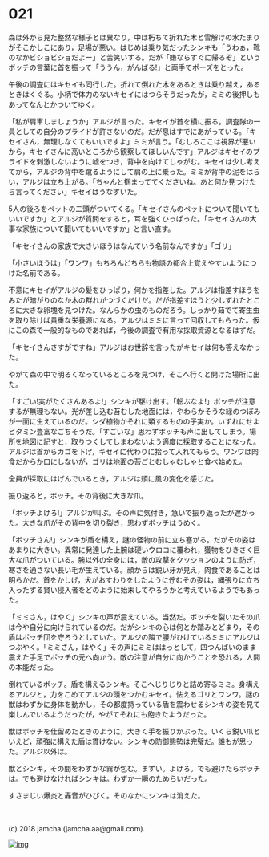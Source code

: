 # 021

森は外から見た整然な様子とは異なり，中は朽ちて折れた木と雪解けの水たまりがそこかしこにあり，足場が悪い。はじめは乗り気だったシンキも「うわぁ，靴のなかビショビショだよー」と苦笑いする。だが「嫌ならすぐに帰るぞ」というボッチの言葉に首を振って「ううん，がんばる!」と両手でポーズをとった。  

午後の調査にはキセイも同行した。折れて倒れた木をあるときは乗り越え，あるときはくぐる。小柄で体力のないキセイにはつらそうだったが，ミミの後押しもあってなんとかついてゆく。  

「私が肩車しましょうか」アルジが言った。キセイが首を横に振る。調査隊の一員としての自分のプライドが許さないのだ。だが息はすでにあがっている。「キセイさん，無理しなくてもいいですよ」ミミが言う。「むしろここは視界が悪いから，キセイさんに高いところから観察してほしいんです」アルジはキセイのプライドを刺激しないように嘘をつき，背中を向けてしゃがむ。キセイは少し考えてから，アルジの背中を蹴るようにして肩の上に乗った。ミミが背中の泥をはらい，アルジは立ち上がる。「ちゃんと掴まっててくださいね。あと何か見つけたら言ってください」キセイはうなずいた。  

5人の後ろをペットの二頭がついてくる。「キセイさんのペットについて聞いてもいいですか」とアルジが質問をすると，耳を強くひっぱった。「キセイさんの大事な家族について聞いてもいいですか」と言い直す。  

「キセイさんの家族で大きいほうはなんていう名前なんですか」「ゴリ」  

「小さいほうは」「ワンワ」もちろんどちらも物語の都合上覚えやすいようにつけた名前である。  

不意にキセイがアルジの髪をひっぱり，何かを指差した。アルジは指差すほうをみたが暗がりのなか木の群れがつづくだけだ。だが指差すほうと少しずれたところに大きな卵塊を見つけた。なんらかの虫のものだろう。しっかり茹でて寄生虫を取り除けば貴重な栄養源になる。アルジはミミに言って回収してもらった。仮にこの森で一般的なものであれば，今後の調査で有用な採取資源となるはずだ。  

「キセイさんさすがですね」アルジはお世辞を言ったがキセイは何も答えなかった。  

やがて森の中で明るくなっているところを見つけ，そこへ行くと開けた場所に出た。  

「すごい!実がたくさんあるよ!」シンキが駆け出す。「転ぶなよ!」ボッチが注意するが無理もない。光が差し込む苔むした地面には，やわらかそうな緑のつぼみが一面に生えているのだ。シダ植物かそれに類するものの子実か。いずれにせよビタミン豊富なごちそうだ。「すごいな」思わずボッチも声に出してしまう。場所を地図に記すと，取りつくしてしまわないよう適度に採取することになった。アルジは首からカゴを下げ，キセイに代わりに拾って入れてもらう。ワンワは肉食だからか口にしないが，ゴリは地面の苔ごとむしゃむしゃと食べ始めた。  

全員が採取にはげんでいるとき，アルジは頬に風の変化を感じた。  

振り返ると，ボッチ。その背後に大きな爪。  

「ボッチよけろ!」アルジが叫ぶ。その声に気付き，急いで振り返ったが遅かった。大きな爪がその背中を切り裂き，思わずボッチはうめく。  

「ボッチさん!」シンキが盾を構え，謎の怪物の前に立ち塞がる。だがその姿はあまりに大きい。異常に発達した上腕は硬いウロコに覆われ，獲物をひきさく巨大な爪がついている。腕以外の全身には，敵の攻撃をクッションのように防ぎ，寒さを通さない長い毛が生えている。顔からは鋭い牙が見え，肉食であることは明らかだ。首をかしげ，犬がおすわりをしたように佇むその姿は，縄張りに立ち入ったずる賢い侵入者をどのように始末してやろうかと考えているようでもあった。  

「ミミさん，はやく」シンキの声が震えている。当然だ。ボッチを裂いたその爪は今や自分に向けられているのだ。だがシンキの心は何とか踏みとどまり，その盾はボッチ団を守ろうとしていた。アルジの隣で腰がひけているミミにアルジはつぶやく。「ミミさん，はやく」その声にミミははっとして，四つんばいのまま震えた手足でボッチの元へ向かう。敵の注意が自分に向かうことを恐れる，人間の本能だった。  

倒れているボッチ。盾を構えるシンキ。そこへじりじりと詰め寄るミミ。身構えるアルジと，力をこめてアルジの頭をつかむキセイ。怯えるゴリとワンワ。謎の獣はわずかに身体を動かし，その都度持っている盾を震わせるシンキの姿を見て楽しんでいるようだったが，やがてそれにも飽きたようだった。  

獣はボッチを仕留めたときのように，大きく手を振りかぶった。いくら鋭い爪といえど，頑強に構えた盾は貫けない。シンキの防御態勢は完璧だ。誰もが思った。アルジ以外は。  

獣とシンキ，その間をわずかな霧が包む。まずい。よけろ。でも避けたらボッチは。でも避けなければシンキは。わずか一瞬のためらいだった。  

すさまじい爆炎と轟音がひびく。そのなかにシンキは消えた。  

<br>  
<br>  
(c) 2018 jamcha (jamcha.aa@gmail.com).  

[![img](http://i.creativecommons.org/l/by-nc-sa/4.0/88x31.png)](http://creativecommons.org/licenses/by-nc-sa/4.0/deed)